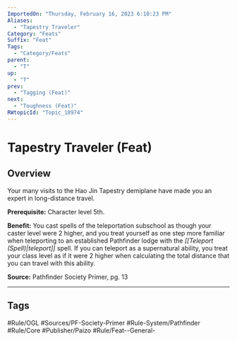 ```yaml
---
ImportedOn: "Thursday, February 16, 2023 6:10:23 PM"
Aliases:
  - "Tapestry Traveler"
Category: "Feats"
Suffix: "Feat"
Tags:
  - "Category/Feats"
parent:
  - "T"
up:
  - "T"
prev:
  - "Tagging (Feat)"
next:
  - "Toughness (Feat)"
RWtopicId: "Topic_18974"
---
```

# Tapestry Traveler (Feat)
## Overview
Your many visits to the Hao Jin Tapestry demiplane have made you an expert in long-distance travel.

**Prerequisite:** Character level 5th.

**Benefit:** You cast spells of the teleportation subschool as though your caster level were 2 higher, and you treat yourself as one step more familiar when teleporting to an established Pathfinder lodge with the *[[Teleport (Spell)|teleport]]* spell. If you can teleport as a supernatural ability, you treat your class level as if it were 2 higher when calculating the total distance that you can travel with this ability.

**Source:** Pathfinder Society Primer, pg. 13


---
## Tags
#Rule/OGL #Sources/PF-Society-Primer #Rule-System/Pathfinder #Rule/Core #Publisher/Paizo #Rule/Feat--General-

